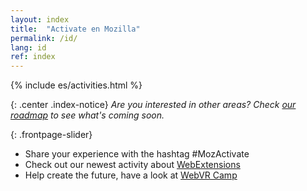 ```yaml
---
layout: index
title:  "Activate en Mozilla"
permalink: /id/
lang: id
ref: index
---
```


{% include es/activities.html %}

{: .center .index-notice}
_Are you interested in other areas? Check [our roadmap](/id/roadmap/) to see what's coming soon._

{: .frontpage-slider}
* <span>Share your experience with the hashtag #MozActivate</span>
* <span>Check out our newest activity about <a href="/webextensions/">WebExtensions</a></span>
* <span>Help create the future, have a look at <a href="/webvr-camp/">WebVR Camp</a></span>
